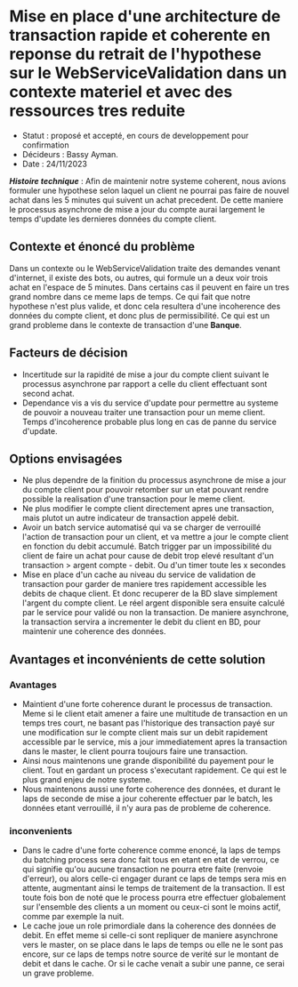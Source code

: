 # Mise en place d'une architecture de transaction rapide et coherente en reponse du retrait de l'hypothese sur le WebServiceValidation dans un contexte materiel et avec des ressources tres reduite

* Statut : proposé et accepté, en cours de developpement pour confirmation
* Décideurs : Bassy Ayman.
* Date : 24/11/2023

***Histoire technique*** : Afin de maintenir notre systeme coherent, nous avions formuler une hypothese selon laquel un 
client ne pourrai pas faire de nouvel achat dans les 5 minutes qui suivent un achat precedent. De cette maniere le
processus asynchrone de mise a jour du compte aurai largement le temps d'update les dernieres données du compte client.

## Contexte et énoncé du problème
Dans un contexte ou le WebServiceValidation traite des demandes venant d'internet, il existe des bots, ou autres, qui
formule un a deux voir trois achat en l'espace de 5 minutes. Dans certains cas il peuvent en faire un tres grand nombre
dans ce meme laps de temps. Ce qui fait que notre hypothese n'est plus valide, et donc cela resultera d'une incoherence
des données du compte client, et donc plus de permissibilité.
Ce qui est un grand probleme dans le contexte de transaction d'une **Banque**.

## Facteurs de décision
* Incertitude sur la rapidité de mise a jour du compte client suivant le processus asynchrone par rapport a celle
du client effectuant sont second achat.
* Dependance vis a vis du service d'update pour permettre au systeme de pouvoir a nouveau traiter une transaction pour
un meme client. Temps d'incoherence probable plus long en cas de panne du service d'update.

## Options envisagées
* Ne plus dependre de la finition du processus asynchrone de mise a jour du compte client pour pouvoir retomber sur un etat
pouvant rendre possible la realisation d'une transaction pour le meme client.
* Ne plus modifier le compte client directement apres une transaction, mais plutot un autre indicateur de transaction
appelé debit.
* Avoir un batch service automatisé qui va se charger de verrouillé l'action de transaction pour un client, et va 
mettre a jour le compte client en fonction du debit accumulé. Batch trigger par un impossibilité du client de faire un 
achat pour cause de debit trop elevé resultant d'un transaction > argent compte - debit. Ou d'un timer toute les x secondes
* Mise en place d'un cache au niveau du service de validation de transaction pour garder de maniere tres rapidement accessible
les debits de chaque client. Et donc recuperer de la BD slave simplement l'argent du compte client. Le réel argent disponible
sera ensuite calculé par le service pour validé ou non la transaction. De maniere asynchrone, la transaction servira a 
incrementer le debit du client en BD, pour maintenir une coherence des données.

## Avantages et inconvénients de cette solution

###  Avantages
* Maintient d'une forte coherence durant le processus de transaction. Meme si le client etait amener a faire une
  multitude de transaction en un temps tres court, ne basant pas l'historique des transaction payé sur une modification sur
  le compte client mais sur un debit rapidement accessible par le service, mis a jour immediatement apres la transaction dans le master,
  le client pourra toujours faire une transaction.
* Ainsi nous maintenons une grande disponibilité du payement pour le client. Tout en gardant un process s'executant
  rapidement. Ce qui est le plus grand enjeu de notre systeme.
* Nous maintenons aussi une forte coherence des données, et durant le laps de seconde de mise a jour coherente effectuer
  par le batch, les données etant verrouillé, il n'y aura pas de probleme de coherence.

### inconvenients
* Dans le cadre d'une forte coherence comme enoncé, la laps de temps du batching process sera donc fait tous en etant
  en etat de verrou, ce qui signifie qu'ou aucune transaction ne pourra etre faite (renvoie d'erreur), ou alors celle-ci engager
  durant ce laps de temps sera mis en attente, augmentant ainsi le temps de traitement de la transaction.
  Il est toute fois bon de noté que le process pourra etre effectuer globalement sur l'ensemble des clients a un moment ou ceux-ci
  sont le moins actif, comme par exemple la nuit.
* Le cache joue un role primordiale dans la coherence des données de debit. En effet meme si celle-ci sont repliquer de 
maniere asynchrone vers le master, on se place dans le laps de temps ou elle ne le sont pas encore, sur ce laps de temps
notre source de verité sur le montant de debit et dans le cache. Or si le cache venait a subir une panne, ce serai un grave probleme.
